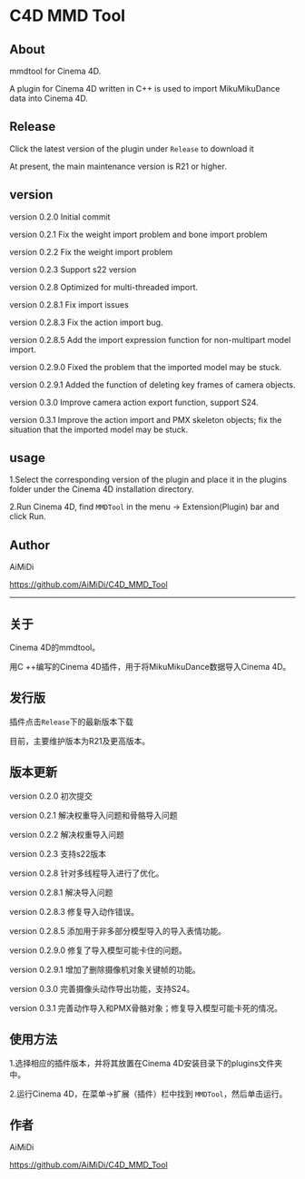 # C4D MMD Tool

## About

mmdtool for Cinema 4D.

A plugin for Cinema 4D written in C++ is used to import MikuMikuDance data into Cinema 4D.

## Release

Click the latest version of the plugin under `Release` to download it

At present, the main maintenance version is R21 or higher.

## version 

version 0.2.0 Initial commit

version 0.2.1 Fix the weight import problem and bone import problem

version 0.2.2 Fix the weight import problem

version 0.2.3 Support s22 version

version 0.2.8  Optimized for multi-threaded import.

version 0.2.8.1 Fix import issues

version 0.2.8.3 Fix the action import bug.

version 0.2.8.5 Add the import expression function for non-multipart model import.

version 0.2.9.0 Fixed the problem that the imported model may be stuck.

version 0.2.9.1  Added the function of deleting key frames of camera objects.

version 0.3.0  Improve camera action export function, support S24.

version 0.3.1 Improve the action import and PMX skeleton objects; fix the situation that the imported model may be stuck.

## usage

1.Select the corresponding version of the plugin and place it in the plugins folder under the Cinema 4D installation directory.

2.Run Cinema 4D, find `MMDTool` in the menu -> Extension(Plugin) bar and click Run.

## Author

AiMiDi

https://github.com/AiMiDi/C4D_MMD_Tool



------



## 关于

Cinema 4D的mmdtool。

用C ++编写的Cinema 4D插件，用于将MikuMikuDance数据导入Cinema 4D。

## 发行版

插件点击`Release`下的最新版本下载

目前，主要维护版本为R21及更高版本。

## 版本更新

version 0.2.0 初次提交

version 0.2.1 解决权重导入问题和骨骼导入问题

version 0.2.2 解决权重导入问题

version 0.2.3 支持s22版本

version 0.2.8  针对多线程导入进行了优化。

version 0.2.8.1 解决导入问题

version 0.2.8.3 修复导入动作错误。

version 0.2.8.5 添加用于非多部分模型导入的导入表情功能。

version 0.2.9.0 修复了导入模型可能卡住的问题。

version 0.2.9.1  增加了删除摄像机对象关键帧的功能。

version 0.3.0  完善摄像头动作导出功能，支持S24。

version 0.3.1 完善动作导入和PMX骨骼对象；修复导入模型可能卡死的情况。

## 使用方法

1.选择相应的插件版本，并将其放置在Cinema 4D安装目录下的plugins文件夹中。

2.运行Cinema 4D，在菜单->扩展（插件）栏中找到 `MMDTool`，然后单击运行。

## 作者

AiMiDi

https://github.com/AiMiDi/C4D_MMD_Tool
